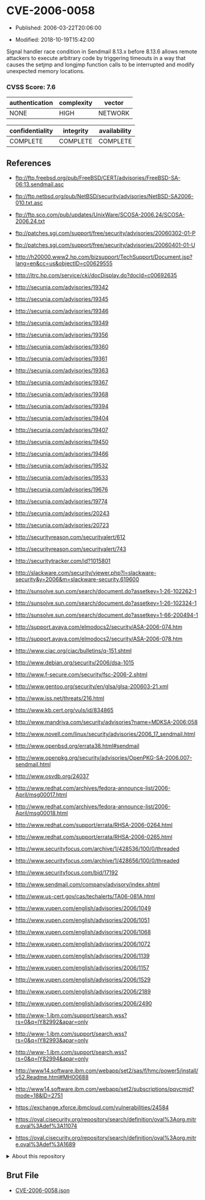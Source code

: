 # CVE-2006-0058

- Published: 2006-03-22T20:06:00

- Modified: 2018-10-19T15:42:00

Signal handler race condition in Sendmail 8.13.x before 8.13.6 allows remote attackers to execute arbitrary code by triggering timeouts in a way that causes the setjmp and longjmp function calls to be interrupted and modify unexpected memory locations.

### CVSS Score: **7.6**

| authentication | complexity | vector |
| --- | --- | --- |
| NONE | HIGH | NETWORK |

| confidentiality | integrity | availability |
| --- | --- | --- |
| COMPLETE | COMPLETE | COMPLETE |

## References

* ftp://ftp.freebsd.org/pub/FreeBSD/CERT/advisories/FreeBSD-SA-06:13.sendmail.asc

* ftp://ftp.netbsd.org/pub/NetBSD/security/advisories/NetBSD-SA2006-010.txt.asc

* ftp://ftp.sco.com/pub/updates/UnixWare/SCOSA-2006.24/SCOSA-2006.24.txt

* ftp://patches.sgi.com/support/free/security/advisories/20060302-01-P

* ftp://patches.sgi.com/support/free/security/advisories/20060401-01-U

* http://h20000.www2.hp.com/bizsupport/TechSupport/Document.jsp?lang=en&cc=us&objectID=c00629555

* http://itrc.hp.com/service/cki/docDisplay.do?docId=c00692635

* http://secunia.com/advisories/19342

* http://secunia.com/advisories/19345

* http://secunia.com/advisories/19346

* http://secunia.com/advisories/19349

* http://secunia.com/advisories/19356

* http://secunia.com/advisories/19360

* http://secunia.com/advisories/19361

* http://secunia.com/advisories/19363

* http://secunia.com/advisories/19367

* http://secunia.com/advisories/19368

* http://secunia.com/advisories/19394

* http://secunia.com/advisories/19404

* http://secunia.com/advisories/19407

* http://secunia.com/advisories/19450

* http://secunia.com/advisories/19466

* http://secunia.com/advisories/19532

* http://secunia.com/advisories/19533

* http://secunia.com/advisories/19676

* http://secunia.com/advisories/19774

* http://secunia.com/advisories/20243

* http://secunia.com/advisories/20723

* http://securityreason.com/securityalert/612

* http://securityreason.com/securityalert/743

* http://securitytracker.com/id?1015801

* http://slackware.com/security/viewer.php?l=slackware-security&y=2006&m=slackware-security.619600

* http://sunsolve.sun.com/search/document.do?assetkey=1-26-102262-1

* http://sunsolve.sun.com/search/document.do?assetkey=1-26-102324-1

* http://sunsolve.sun.com/search/document.do?assetkey=1-66-200494-1

* http://support.avaya.com/elmodocs2/security/ASA-2006-074.htm

* http://support.avaya.com/elmodocs2/security/ASA-2006-078.htm

* http://www.ciac.org/ciac/bulletins/q-151.shtml

* http://www.debian.org/security/2006/dsa-1015

* http://www.f-secure.com/security/fsc-2006-2.shtml

* http://www.gentoo.org/security/en/glsa/glsa-200603-21.xml

* http://www.iss.net/threats/216.html

* http://www.kb.cert.org/vuls/id/834865

* http://www.mandriva.com/security/advisories?name=MDKSA-2006:058

* http://www.novell.com/linux/security/advisories/2006_17_sendmail.html

* http://www.openbsd.org/errata38.html#sendmail

* http://www.openpkg.org/security/advisories/OpenPKG-SA-2006.007-sendmail.html

* http://www.osvdb.org/24037

* http://www.redhat.com/archives/fedora-announce-list/2006-April/msg00017.html

* http://www.redhat.com/archives/fedora-announce-list/2006-April/msg00018.html

* http://www.redhat.com/support/errata/RHSA-2006-0264.html

* http://www.redhat.com/support/errata/RHSA-2006-0265.html

* http://www.securityfocus.com/archive/1/428536/100/0/threaded

* http://www.securityfocus.com/archive/1/428656/100/0/threaded

* http://www.securityfocus.com/bid/17192

* http://www.sendmail.com/company/advisory/index.shtml

* http://www.us-cert.gov/cas/techalerts/TA06-081A.html

* http://www.vupen.com/english/advisories/2006/1049

* http://www.vupen.com/english/advisories/2006/1051

* http://www.vupen.com/english/advisories/2006/1068

* http://www.vupen.com/english/advisories/2006/1072

* http://www.vupen.com/english/advisories/2006/1139

* http://www.vupen.com/english/advisories/2006/1157

* http://www.vupen.com/english/advisories/2006/1529

* http://www.vupen.com/english/advisories/2006/2189

* http://www.vupen.com/english/advisories/2006/2490

* http://www-1.ibm.com/support/search.wss?rs=0&q=IY82992&apar=only

* http://www-1.ibm.com/support/search.wss?rs=0&q=IY82993&apar=only

* http://www-1.ibm.com/support/search.wss?rs=0&q=IY82994&apar=only

* http://www14.software.ibm.com/webapp/set2/sas/f/hmc/power5/install/v52.Readme.html#MH00688

* http://www14.software.ibm.com/webapp/set2/subscriptions/pqvcmjd?mode=18&ID=2751

* https://exchange.xforce.ibmcloud.com/vulnerabilities/24584

* https://oval.cisecurity.org/repository/search/definition/oval%3Aorg.mitre.oval%3Adef%3A11074

* https://oval.cisecurity.org/repository/search/definition/oval%3Aorg.mitre.oval%3Adef%3A1689

<details>
<summary>About this repository</summary> 

  This repository is part of the project [Live Hack CVE](https://github.com/Live-Hack-CVE). Main website can be found [www.live-hack.org](https://www.live-hack.org) 
  
  Made by [Sn0wAlice](https://github.com/Sn0wAlice) for the people that care about security and need to have a feed of the latest CVEs. Hope you enjoy it, don't forget to star the repo and follow me on [Twitter](https://twitter.com/Sn0wAlice) and [Github](https://github.com/Sn0wAlice). And that is my [personnal website](https://www.alice-snow.me/)

  - [Home Page](https://github.com/Live-Hack-CVE)
  - [Framework](https://github.com/Live-Hack-CVE/cve-framework)
  - [CVE database](https://github.com/Live-Hack-CVE/full_database)
  - [Changelog](https://github.com/Live-Hack-CVE/Changelog)
</details>

## Brut File

* [CVE-2006-0058.json](https://raw.githubusercontent.com/Live-Hack-CVE/full_database/main/cves/2006/CVE-2006-0058.json)

